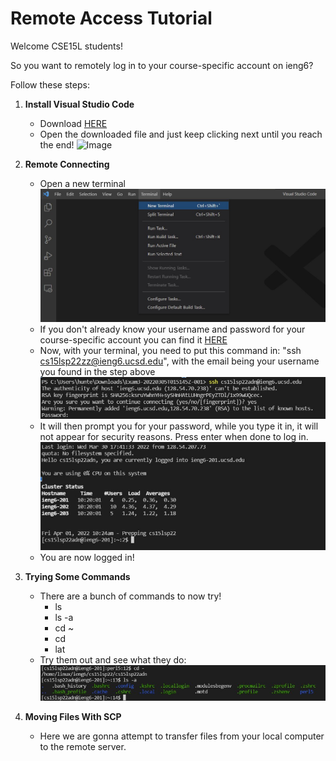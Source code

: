 # Remote Access Tutorial

Welcome CSE15L students!

So you want to remotely log in to your course-specific account on ieng6?

Follow these steps:

1. **Install Visual Studio Code**
    - Download [HERE](https://code.visualstudio.com/download)
    - Open the downloaded file and just keep clicking next until you reach the end!
    ![Image](https://blogs.sap.com/wp-content/uploads/2020/06/07_Successfull-Installation-1.png)

2. **Remote Connecting**
    - Open a new terminal
    ![Image](report1.jpg)
    - If you don't already know your username and password for your course-specific account you can find it [HERE](https://sdacs.ucsd.edu/~icc/index.php)
    - Now, with your terminal, you need to put this command in: "ssh cs15lsp22zz@ieng6.ucsd.edu", with the email being your username you found in the step above
    ![Image](ssh.jpg)
    - It will then prompt you for your password, while you type it  in, it will not appear for security reasons. Press enter when done to log in.
    ![Image](ssh2.jpg)
    - You are now logged in!
    
3. **Trying Some Commands**
    - There are a bunch of commands to now try! 
        - ls 
        - ls -a 
        - cd ~
        - cd
        - lat
    - Try them out and see what they do:
    ![Image](ssh3.jpg)

4. **Moving Files With SCP**
    - Here we are gonna attempt to transfer files from your local computer to the remote server.
    

